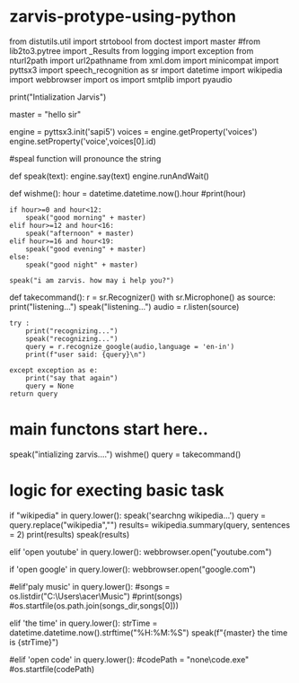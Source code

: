 # zarvis-protype-using-python
from distutils.util import strtobool
from doctest import master
#from lib2to3.pytree import _Results
from logging import exception
from nturl2path import url2pathname
from xml.dom import minicompat
import pyttsx3
import speech_recognition as sr
import datetime
import wikipedia
import webbrowser
import os
import smtplib
import pyaudio
 
print("Intialization Jarvis")

master = "hello sir"
 
engine = pyttsx3.init('sapi5')
voices = engine.getProperty('voices')
engine.setProperty('voice',voices[0].id)
 
 #speal function will pronounce the string
 
def speak(text):
     engine.say(text)
     engine.runAndWait()
     
def wishme():
    hour = datetime.datetime.now().hour
    #print(hour) 
    
    
    if hour>=0 and hour<12:
        speak("good morning" + master)
    elif hour>=12 and hour<16:
        speak("afternoon" + master)
    elif hour>=16 and hour<19:
        speak("good evening" + master)
    else:
        speak("good night" + master)
        
    speak("i am zarvis. how may i help you?")
    
def takecommand():
    r = sr.Recognizer()
    with sr.Microphone() as source:
        print("listening...")
        speak("listening...")
        audio = r.listen(source)
        
    try :
        print("recognizing...")
        speak("recognizing...")
        query = r.recognize_google(audio,language = 'en-in')
        print(f"user said: {query}\n")
        
    except exception as e:
        print("say that again")
        query = None
    return query
    
# main functons start here..
speak("intializing zarvis....")
wishme()
query = takecommand()

# logic for execting basic task
if "wikipedia" in query.lower():
    speak('searchng wikipedia...')
    query = query.replace("wikipedia","")
    results= wikipedia.summary(query, sentences = 2)
    print(results)
    speak(results) 
    
elif 'open youtube' in query.lower():
    webbrowser.open("youtube.com")
    
    
if 'open google' in query.lower():
    webbrowser.open("google.com")
    

#elif'paly music' in query.lower():
    #songs = os.listdir("C:\Users\acer\Music")
    #print(songs)
    #os.startfile(os.path.join(songs_dir,songs[0]))
    
elif 'the time' in query.lower():
    strTime = datetime.datetime.now().strftime("%H:%M:%S")
    speak(f"{master} the time is {strTime}")

#elif 'open code' in query.lower():
    #codePath = "none\\code.exe"
    #os.startfile(codePath)    
